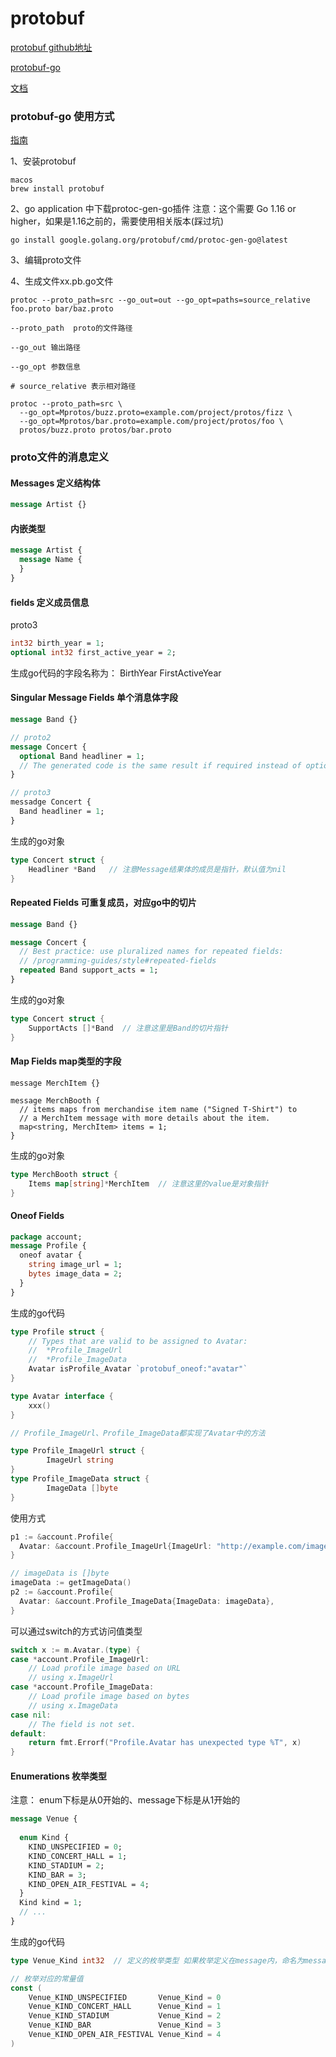 # protobuf
[protobuf github地址](https://github.com/protocolbuffers/protobuf)

[protobuf-go](https://github.com/protocolbuffers/protobuf-go)

[文档](https://protobuf.dev/overview/)
### protobuf-go 使用方式
[指南](https://protobuf.dev/reference/go/go-generated/)

1、安装protobuf
```text
macos
brew install protobuf
```
2、go application 中下载protoc-gen-go插件
注意：这个需要 Go 1.16 or higher，如果是1.16之前的，需要使用相关版本(踩过坑)
```linux
go install google.golang.org/protobuf/cmd/protoc-gen-go@latest
```

3、编辑proto文件

4、生成文件xx.pb.go文件
```text
protoc --proto_path=src --go_out=out --go_opt=paths=source_relative foo.proto bar/baz.proto

--proto_path  proto的文件路径

--go_out 输出路径

--go_opt 参数信息

# source_relative 表示相对路径
```

```text
protoc --proto_path=src \
  --go_opt=Mprotos/buzz.proto=example.com/project/protos/fizz \
  --go_opt=Mprotos/bar.proto=example.com/project/protos/foo \
  protos/buzz.proto protos/bar.proto

```

### proto文件的消息定义

#### Messages 定义结构体
```protobuf
message Artist {}
```
#### 内嵌类型
```protobuf
message Artist {
  message Name {
  }
}
```

#### fields 定义成员信息
proto3
```protobuf
int32 birth_year = 1;
optional int32 first_active_year = 2;

```
生成go代码的字段名称为：
BirthYear
FirstActiveYear
#### Singular Message Fields 单个消息体字段
```protobuf
message Band {}

// proto2
message Concert {
  optional Band headliner = 1;
  // The generated code is the same result if required instead of optional.
}

// proto3
messadge Concert {
  Band headliner = 1;
}
```
生成的go对象
```go
type Concert struct {
    Headliner *Band   // 注意Message结果体的成员是指针，默认值为nil
}
```

#### Repeated Fields 可重复成员，对应go中的切片
```protobuf
message Band {}

message Concert {
  // Best practice: use pluralized names for repeated fields:
  // /programming-guides/style#repeated-fields
  repeated Band support_acts = 1;
}

```
生成的go对象
```go
type Concert struct {
    SupportActs []*Band  // 注意这里是Band的切片指针
}
```

#### Map Fields map类型的字段
```text
message MerchItem {}

message MerchBooth {
  // items maps from merchandise item name ("Signed T-Shirt") to
  // a MerchItem message with more details about the item.
  map<string, MerchItem> items = 1;
}
```
生成的go对象
```go
type MerchBooth struct {
    Items map[string]*MerchItem  // 注意这里的value是对象指针
}
```

#### Oneof Fields

```protobuf
package account;
message Profile {
  oneof avatar {
    string image_url = 1;
    bytes image_data = 2;
  }
}
```
生成的go代码
```go
type Profile struct {
    // Types that are valid to be assigned to Avatar:
    //  *Profile_ImageUrl
    //  *Profile_ImageData
    Avatar isProfile_Avatar `protobuf_oneof:"avatar"`
}

type Avatar interface {
	xxx()
}

// Profile_ImageUrl、Profile_ImageData都实现了Avatar中的方法

type Profile_ImageUrl struct {
        ImageUrl string
}
type Profile_ImageData struct {
        ImageData []byte
}
```

使用方式
```go
p1 := &account.Profile{
  Avatar: &account.Profile_ImageUrl{ImageUrl: "http://example.com/image.png"},
}

// imageData is []byte
imageData := getImageData()
p2 := &account.Profile{
  Avatar: &account.Profile_ImageData{ImageData: imageData},
}
```
可以通过switch的方式访问值类型
```go
switch x := m.Avatar.(type) {
case *account.Profile_ImageUrl:
    // Load profile image based on URL
    // using x.ImageUrl
case *account.Profile_ImageData:
    // Load profile image based on bytes
    // using x.ImageData
case nil:
    // The field is not set.
default:
    return fmt.Errorf("Profile.Avatar has unexpected type %T", x)
}
```

#### Enumerations 枚举类型
注意： enum下标是从0开始的、message下标是从1开始的

```protobuf
message Venue {
  
  enum Kind {
    KIND_UNSPECIFIED = 0;
    KIND_CONCERT_HALL = 1;
    KIND_STADIUM = 2;
    KIND_BAR = 3;
    KIND_OPEN_AIR_FESTIVAL = 4;
  }
  Kind kind = 1;
  // ...
}
```

生成的go代码
```go
type Venue_Kind int32  // 定义的枚举类型 如果枚举定义在message内，命名为message_enum,如果定义在外面，命名为enum

// 枚举对应的常量值
const (
    Venue_KIND_UNSPECIFIED       Venue_Kind = 0
    Venue_KIND_CONCERT_HALL      Venue_Kind = 1
    Venue_KIND_STADIUM           Venue_Kind = 2
    Venue_KIND_BAR               Venue_Kind = 3
    Venue_KIND_OPEN_AIR_FESTIVAL Venue_Kind = 4
)

```